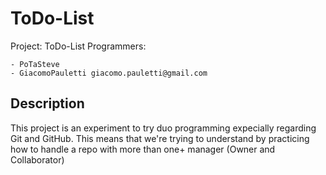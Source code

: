 # ToDo-List

Project: ToDo-List
Programmers:

	- PoTaSteve
	- GiacomoPauletti giacomo.pauletti@gmail.com

## Description
This project is an experiment to try duo programming expecially regarding Git and GitHub. 
This means that we're trying to understand by practicing how to handle a repo with more than one+
manager (Owner and Collaborator)


